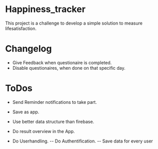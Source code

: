 # Happiness_tracker
This project is a challenge to develop a simple solution to measure lifesatisfaction. 

# Changelog
- Give Feedback when questionaire is completed.
- Disable questionaires, when done on that specific day.

# ToDos
- Send Reminder notifications to take part.
- Save as app.

- Use better data structure than firebase.
- Do result overview in the App.

- Do Userhandling.
-- Do Authentification.
-- Save data for every user